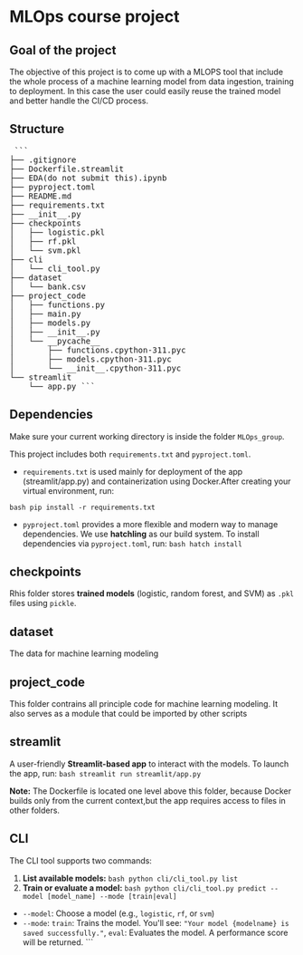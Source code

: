 # MLOps course project

## Goal of the project
The objective of this project is to come up with a MLOPS tool that include the whole process of a machine learning model from data ingestion, training to deployment. In this case the user could easily reuse the trained model and better handle the CI/CD process.  

## Structure

<pre> ``` 
├── .gitignore
├── Dockerfile.streamlit
├── EDA(do not submit this).ipynb
├── pyproject.toml
├── README.md
├── requirements.txt
├── __init__.py
├── checkpoints
│   ├── logistic.pkl
│   ├── rf.pkl
│   └── svm.pkl
├── cli
│   └── cli_tool.py
├── dataset
│   └── bank.csv
├── project_code
│   ├── functions.py
│   ├── main.py
│   ├── models.py
│   ├── __init__.py
│   └── __pycache__
│       ├── functions.cpython-311.pyc
│       ├── models.cpython-311.pyc
│       └── __init__.cpython-311.pyc
└── streamlit
    └── app.py ``` </pre>

## Dependencies
Make sure your current working directory is inside the folder `MLOps_group`.

This project includes both `requirements.txt` and `pyproject.toml`.

- `requirements.txt` is used mainly for deployment of the app (streamlit/app.py) and containerization using Docker.After creating your virtual environment, run:

```bash pip install -r requirements.txt ```

- `pyproject.toml` provides a more flexible and modern way to manage dependencies. We use **hatchling** as our build system. To install dependencies via `pyproject.toml`, run: ```bash hatch install ```

## checkpoints
Rhis folder stores **trained models** (logistic, random forest, and SVM) as `.pkl` files using `pickle`.

## dataset
The data for machine learning modeling

## project_code
This folder contrains all principle code for machine learning modeling. It also serves as a module that could be imported by other scripts

## streamlit
A user-friendly **Streamlit-based app** to interact with the models. To launch the app, run:
```bash streamlit run streamlit/app.py ```

**Note:** The Dockerfile is located one level above this folder, because Docker builds only from the current context,but the app requires access to files in other folders.

## CLI
The CLI tool supports two commands: 
1. **List available models:** ```bash python cli/cli_tool.py list ```
2. **Train or evaluate a model:**
```bash python cli/cli_tool.py predict --model [model_name] --mode [train|eval] ```
  - `--model`: Choose a model (e.g., `logistic`, `rf`, or `svm`)
  - `--mode`:  `train`: Trains the model. You'll see: `"Your model {modelname} is saved successfully."`, `eval`: Evaluates the model. A performance score will be returned. ``` </pre>
